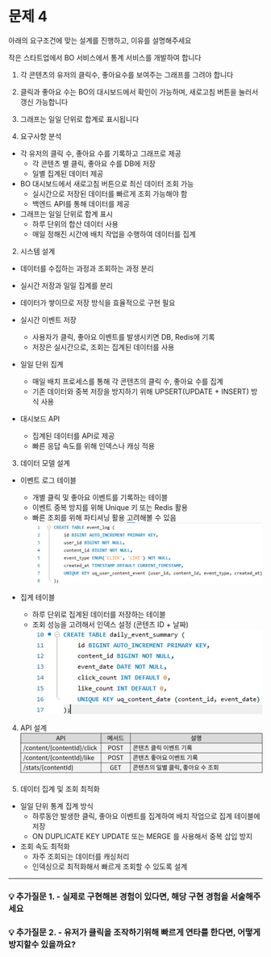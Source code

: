 # 문제 4

아래의 요구조건에 맞는 설계를 진행하고, 이유를 설명해주세요

작은 스타트업에서 BO 서비스에서 통계 서비스를 개발하여 합니다

1. 각 콘텐츠의 유저의 클릭수, 좋아요수를 보여주는 그래프를 그려야 합니다
2. 클릭과 좋아요 수는 BO의 대시보드에서 확인이 가능하며, 새로고침 버튼을 눌러서 갱신 가능합니다
3. 그래프는 일일 단위로 합계로 표시됩니다
  
1. 요구사항 분석  
- 각 유저의 클릭 수, 좋아요 수를 기록하고 그래프로 제공  
    - 각 콘텐츠 별 클릭, 좋아요 수를 DB에 저장  
    - 일별 집계된 데이터 제공  
- BO 대시보드에서 새로고침 버튼으로 최신 데이터 조회 가능  
    - 실시간으로 저장된 데이터를 빠르게 조회 가능해야 함  
    - 백엔드 API를 통해 데이터를 제공  
- 그래프는 일일 단위로 합계 표시  
    - 하루 단위의 합산 데이터 사용  
    - 매일 정해진 시간에 배치 작업을 수행하여 데이터를 집계  
  
2. 시스템 설계  
- 데이터를 수집하는 과정과 조회하는 과정 분리  
- 실시간 저장과 일일 집계를 분리  
- 데이터가 쌓이므로 저장 방식을 효율적으로 구현 필요  
  
- 실시간 이벤트 저장  
    - 사용자가 클릭, 좋아요 이벤트를 발생시키면 DB, Redis에 기록  
    - 저장은 실시간으로, 조회는 집계된 데이터를 사용  
- 일일 단위 집계  
    - 매일 배치 프로세스를 통해 각 콘텐츠의 클릭 수, 좋아요 수를 집계  
    - 기존 데이터와 중복 저장을 방지하기 위해 UPSERT(UPDATE + INSERT) 방식 사용  
- 대시보드 API  
    - 집계된 데이터를 API로 제공  
    - 빠른 응답 속도를 위해 인덱스나 캐싱 적용  
  
3. 데이터 모델 설계  
- 이벤트 로그 테이블  
    - 개별 클릭 및 좋아요 이벤트를 기록하는 테이블  
    - 이벤트 중복 방지를 위해 Unique 키 또는 Redis 활용  
    - 빠른 조회를 위해 파티셔닝 활용 고려해볼 수 있음  
    ![EVENT LOG TABLE](./assets/tables/event_log_table.png)  
  
- 집계 테이블  
    - 하루 단위로 집계된 데이터를 저장하는 테이블  
    - 조회 성능을 고려해서 인덱스 설정 (콘텐츠 ID + 날짜)  
    ![DAILY EVENT SUMMARY TABLE](./assets/tables/daily_event_summary_table.png)  
  
4. API 설계  
![API DESCRIPTION](./assets/API/API.png)  
  
5. 데이터 집계 및 조회 최적화  
- 일일 단위 통계 집계 방식  
    - 하루동안 발생한 클릭, 좋아요 이벤트를 집계하여 배치 작업으로 집계 테이블에 저장  
    - ON DUPLICATE KEY UPDATE 또는 MERGE 를 사용해서 중복 삽입 방지  
- 조회 속도 최적화  
    - 자주 조회되는 데이터를 캐싱처리  
    - 인덱싱으로 최적화해서 빠르게 조회할 수 있도록 설계  

---

### 💡 추가질문 1. - 실제로 구현해본 경험이 있다면, 해당 구현 경험을 서술해주세요

### 💡 추가질문 2. - 유저가 클릭을 조작하기위해 빠르게 연타를 한다면, 어떻게 방지할수 있을까요?
